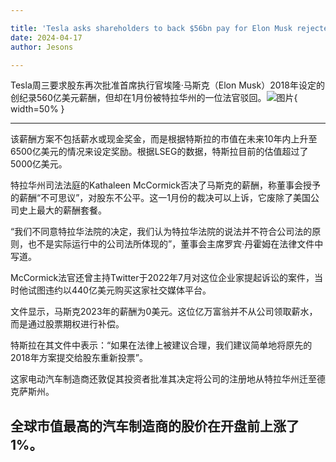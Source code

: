 ```yaml
---

title: 'Tesla asks shareholders to back $56bn pay for Elon Musk rejected by judge'
date: 2024-04-17
author: Jesons

---
```


Tesla周三要求股东再次批准首席执行官埃隆·马斯克（Elon Musk）2018年设定的创纪录560亿美元薪酬，但却在1月份被特拉华州的一位法官驳回。![图片](https://i.guim.co.uk/img/media/60db1e841e56752621cd6f437da634bcc8fb3be6/0_65_1960_1176/master/1960.jpg){ width=50% }

---
该薪酬方案不包括薪水或现金奖金，而是根据特斯拉的市值在未来10年内上升至6500亿美元的情况来设定奖励。根据LSEG的数据，特斯拉目前的估值超过了5000亿美元。

特拉华州司法法庭的Kathaleen McCormick否决了马斯克的薪酬，称董事会授予的薪酬“不可思议”，对股东不公平。这一1月份的裁决可以上诉，它废除了美国公司史上最大的薪酬套餐。

“我们不同意特拉华法院的决定，我们认为特拉华法院的说法并不符合公司法的原则，也不是实际运行中的公司法所体现的”，董事会主席罗宾·丹霍姆在法律文件中写道。

McCormick法官还曾主持Twitter于2022年7月对这位企业家提起诉讼的案件，当时他试图违约以440亿美元购买这家社交媒体平台。

文件显示，马斯克2023年的薪酬为0美元。这位亿万富翁并不从公司领取薪水，而是通过股票期权进行补偿。

特斯拉在其文件中表示：“如果在法律上被建议合理，我们建议简单地将原先的2018年方案提交给股东重新投票”。

这家电动汽车制造商还敦促其投资者批准其决定将公司的注册地从特拉华州迁至德克萨斯州。

全球市值最高的汽车制造商的股价在开盘前上涨了1%。
---
